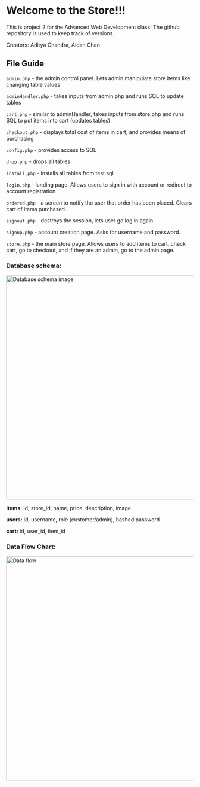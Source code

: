 # Welcome to the Store!!! 

This is project 2 for the Advanced Web Development class!
The github repository is used to keep track of versions.

Creators: Aditya Chandra, Aidan Chan

## File Guide
`admin.php` - the admin control panel. Lets admin manipulate store items like changing table values

`adminHandler.php` - takes inputs from admin.php and runs SQL to update tables

`cart.php` - similar to adminHandler, takes inputs from store.php and runs SQL to put items into cart (updates tables)

`checkout.php` - displays total cost of items in cart, and provides means of purchasing

`config.php` - provides access to SQL

`drop.php` - drops all tables

`install.php` - installs all tables from test.sql

`login.php` - landing page. Allows users to sign in with account or redirect to account registration

`ordered.php` - a screen to notify the user that order has been placed. Clears cart of items purchased.

`signout.php` - destroys the session, lets user go log in again.

`signup.php` - account creation page. Asks for username and password.

`store.php` - the main store page. Allows users to add items to cart, check cart, go to checkout, and if they are an admin, go to the admin page.


### Database schema:

<img src="https://cdn.discordapp.com/attachments/1024408546386915329/1134020068527837214/image.png" alt="Database schema image" width="600">

**items:** id, store_id, name, price, description, image

**users:** id, username, role (customer/admin), hashed password  

**cart:** id, user_id, item_id 

### Data Flow Chart:

<img src="https://cdn.discordapp.com/attachments/1024408546386915329/1134019857076191242/image.png" alt="Data flow" width="600">




